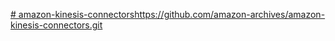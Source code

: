 [# amazon-kinesis-connectors](https://github.com/amazon-archives/amazon-kinesis-connectors.git)https://github.com/amazon-archives/amazon-kinesis-connectors.git

